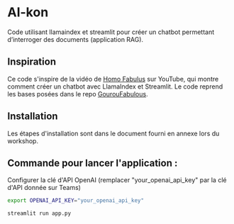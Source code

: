 # AI-kon

Code utilisant llamaindex et streamlit pour créer un chatbot permettant d’interroger des documents (application RAG).

## Inspiration

Ce code s'inspire de la vidéo de [Homo Fabulus](https://www.youtube.com/watch?v=tlqjd9TTHXE) sur YouTube, qui montre comment créer un chatbot avec LlamaIndex et Streamlit.
Le code reprend les bases posées dans le repo [GourouFabulous](https://github.com/stephanedebove/gouroufabulus).

## Installation

Les étapes d'installation sont dans le document fourni en annexe lors du workshop.

## Commande pour lancer l'application :

Configurer la clé d'API OpenAI (remplacer "your_openai_api_key" par la clé d'API donnée sur Teams)

```bash
export OPENAI_API_KEY="your_openai_api_key"
```

```bash
streamlit run app.py
```
